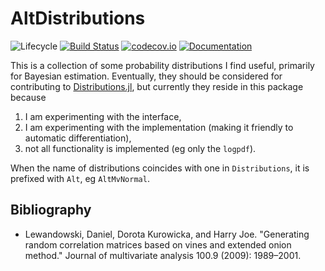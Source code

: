 # AltDistributions

![Lifecycle](https://img.shields.io/badge/lifecycle-experimental-orange.svg)<!--
![Lifecycle](https://img.shields.io/badge/lifecycle-maturing-blue.svg)
![Lifecycle](https://img.shields.io/badge/lifecycle-stable-green.svg)
![Lifecycle](https://img.shields.io/badge/lifecycle-retired-orange.svg)
![Lifecycle](https://img.shields.io/badge/lifecycle-archived-red.svg)
![Lifecycle](https://img.shields.io/badge/lifecycle-dormant-blue.svg) -->
[![Build Status](https://travis-ci.org/tpapp/AltDistributions.jl.svg?branch=master)](https://travis-ci.org/tpapp/AltDistributions.jl)
[![codecov.io](http://codecov.io/github/tpapp/AltDistributions.jl/coverage.svg?branch=master)](http://codecov.io/github/tpapp/AltDistributions.jl?branch=master)
[![Documentation](https://img.shields.io/badge/docs-master-blue.svg)](https://tpapp.github.io/AltDistributions.jl/dev)

This is a collection of some probability distributions I find useful, primarily for Bayesian estimation. Eventually, they should be considered for contributing to [Distributions.jl](https://github.com/JuliaStats/Distributions.jl), but currently they reside in this package because

1. I am experimenting with the interface,
2. I am experimenting with the implementation (making it friendly to automatic differentiation),
3. not all functionality is implemented (eg only the `logpdf`).

When the name of distributions coincides with one in `Distributions`, it is prefixed with `Alt`, eg `AltMvNormal`.

## Bibliography

- Lewandowski, Daniel, Dorota Kurowicka, and Harry Joe. "Generating random correlation matrices based on vines and extended onion method." Journal of multivariate analysis 100.9 (2009): 1989–2001.
